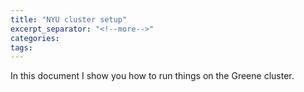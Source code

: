 ```yaml
---
title: "NYU cluster setup"
excerpt_separator: "<!--more-->"
categories:
tags:
---
```

In this document I show you how to run things on the Greene cluster.